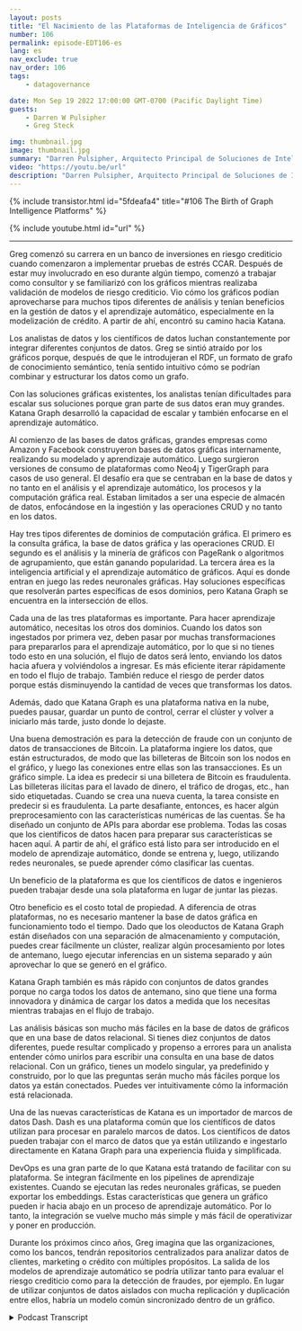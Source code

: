 ```yaml
---
layout: posts
title: "El Nacimiento de las Plataformas de Inteligencia de Gráficos"
number: 106
permalink: episode-EDT106-es
lang: es
nav_exclude: true
nav_order: 106
tags:
    - datagovernance

date: Mon Sep 19 2022 17:00:00 GMT-0700 (Pacific Daylight Time)
guests:
    - Darren W Pulsipher
    - Greg Steck

img: thumbnail.jpg
image: thumbnail.jpg
summary: "Darren Pulsipher, Arquitecto Principal de Soluciones de Intel para el sector público, y Greg Steck, Director Senior de Soluciones Industriales de Katana Graph, hablan sobre los beneficios de la plataforma de inteligencia de grafos de Katana."
video: "https://youtu.be/url"
description: "Darren Pulsipher, Arquitecto Principal de Soluciones de Intel para el sector público, y Greg Steck, Director Senior de Soluciones Industriales de Katana Graph, hablan sobre los beneficios de la plataforma de inteligencia de grafos de Katana."
---
```


<div>
{% include transistor.html id="5fdeafa4" title="#106 The Birth of Graph Intelligence Platforms" %}

{% include youtube.html id="url" %}
</div>

---

Greg comenzó su carrera en un banco de inversiones en riesgo crediticio cuando comenzaron a implementar pruebas de estrés CCAR. Después de estar muy involucrado en eso durante algún tiempo, comenzó a trabajar como consultor y se familiarizó con los gráficos mientras realizaba validación de modelos de riesgo crediticio. Vio cómo los gráficos podían aprovecharse para muchos tipos diferentes de análisis y tenían beneficios en la gestión de datos y el aprendizaje automático, especialmente en la modelización de crédito. A partir de ahí, encontró su camino hacia Katana.

Los analistas de datos y los científicos de datos luchan constantemente por integrar diferentes conjuntos de datos. Greg se sintió atraído por los gráficos porque, después de que le introdujeran el RDF, un formato de grafo de conocimiento semántico, tenía sentido intuitivo cómo se podrían combinar y estructurar los datos como un grafo.

Con las soluciones gráficas existentes, los analistas tenían dificultades para escalar sus soluciones porque gran parte de sus datos eran muy grandes. Katana Graph desarrolló la capacidad de escalar y también enfocarse en el aprendizaje automático.

Al comienzo de las bases de datos gráficas, grandes empresas como Amazon y Facebook construyeron bases de datos gráficas internamente, realizando su modelado y aprendizaje automático. Luego surgieron versiones de consumo de plataformas como Neo4j y TigerGraph para casos de uso general. El desafío era que se centraban en la base de datos y no tanto en el análisis y el aprendizaje automático, los procesos y la computación gráfica real. Estaban limitados a ser una especie de almacén de datos, enfocándose en la ingestión y las operaciones CRUD y no tanto en los datos.

Hay tres tipos diferentes de dominios de computación gráfica. El primero es la consulta gráfica, la base de datos gráfica y las operaciones CRUD. El segundo es el análisis y la minería de gráficos con PageRank o algoritmos de agrupamiento, que están ganando popularidad. La tercera área es la inteligencia artificial y el aprendizaje automático de gráficos. Aquí es donde entran en juego las redes neuronales gráficas. Hay soluciones específicas que resolverán partes específicas de esos dominios, pero Katana Graph se encuentra en la intersección de ellos.

Cada una de las tres plataformas es importante. Para hacer aprendizaje automático, necesitas los otros dos dominios. Cuando los datos son ingestados por primera vez, deben pasar por muchas transformaciones para prepararlos para el aprendizaje automático, por lo que si no tienes todo esto en una solución, el flujo de datos será lento, enviando los datos hacia afuera y volviéndolos a ingresar. Es más eficiente iterar rápidamente en todo el flujo de trabajo. También reduce el riesgo de perder datos porque estás disminuyendo la cantidad de veces que transformas los datos.

Además, dado que Katana Graph es una plataforma nativa en la nube, puedes pausar, guardar un punto de control, cerrar el clúster y volver a iniciarlo más tarde, justo donde lo dejaste.

Una buena demostración es para la detección de fraude con un conjunto de datos de transacciones de Bitcoin. La plataforma ingiere los datos, que están estructurados, de modo que las billeteras de Bitcoin son los nodos en el gráfico, y luego las conexiones entre ellas son las transacciones. Es un gráfico simple. La idea es predecir si una billetera de Bitcoin es fraudulenta. Las billeteras ilícitas para el lavado de dinero, el tráfico de drogas, etc., han sido etiquetadas. Cuando se crea una nueva cuenta, la tarea consiste en predecir si es fraudulenta. La parte desafiante, entonces, es hacer algún preprocesamiento con las características numéricas de las cuentas. Se ha diseñado un conjunto de APIs para abordar ese problema. Todas las cosas que los científicos de datos hacen para preparar sus características se hacen aquí. A partir de ahí, el gráfico está listo para ser introducido en el modelo de aprendizaje automático, donde se entrena y, luego, utilizando redes neuronales, se puede aprender cómo clasificar las cuentas.

Un beneficio de la plataforma es que los científicos de datos e ingenieros pueden trabajar desde una sola plataforma en lugar de juntar las piezas.

Otro beneficio es el costo total de propiedad. A diferencia de otras plataformas, no es necesario mantener la base de datos gráfica en funcionamiento todo el tiempo. Dado que los oleoductos de Katana Graph están diseñados con una separación de almacenamiento y computación, puedes crear fácilmente un clúster, realizar algún procesamiento por lotes de antemano, luego ejecutar inferencias en un sistema separado y aún aprovechar lo que se generó en el gráfico.

Katana Graph también es más rápido con conjuntos de datos grandes porque no carga todos los datos de antemano, sino que tiene una forma innovadora y dinámica de cargar los datos a medida que los necesitas mientras trabajas en el flujo de trabajo.

Las análisis básicas son mucho más fáciles en la base de datos de gráficos que en una base de datos relacional. Si tienes diez conjuntos de datos diferentes, puede resultar complicado y propenso a errores para un analista entender cómo unirlos para escribir una consulta en una base de datos relacional. Con un gráfico, tienes un modelo singular, ya predefinido y construido, por lo que las preguntas serán mucho más fáciles porque los datos ya están conectados. Puedes ver intuitivamente cómo la información está relacionada.

Una de las nuevas características de Katana es un importador de marcos de datos Dash. Dash es una plataforma común que los científicos de datos utilizan para procesar en paralelo marcos de datos. Los científicos de datos pueden trabajar con el marco de datos que ya están utilizando e ingestarlo directamente en Katana Graph para una experiencia fluida y simplificada.

DevOps es una gran parte de lo que Katana está tratando de facilitar con su plataforma. Se integran fácilmente en los pipelines de aprendizaje existentes. Cuando se ejecutan las redes neuronales gráficas, se pueden exportar los embeddings. Estas características que genera un gráfico pueden ir hacia abajo en un proceso de aprendizaje automático. Por lo tanto, la integración se vuelve mucho más simple y más fácil de operativizar y poner en producción.

Durante los próximos cinco años, Greg imagina que las organizaciones, como los bancos, tendrán repositorios centralizados para analizar datos de clientes, marketing o crédito con múltiples propósitos. La salida de los modelos de aprendizaje automático se podría utilizar tanto para evaluar el riesgo crediticio como para la detección de fraudes, por ejemplo. En lugar de utilizar conjuntos de datos aislados con mucha replicación y duplicación entre ellos, habría un modelo común sincronizado dentro de un gráfico.



<details>
<summary> Podcast Transcript </summary>

<p></p>

</details>
